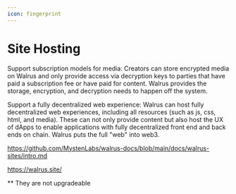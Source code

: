 ```yaml
---
icon: fingerprint
---
```


# Site Hosting

Support subscription models for media: Creators can store encrypted media on Walrus and only provide access via decryption keys to parties that have paid a subscription fee or have paid for content. Walrus provides the storage, encryption, and decryption needs to happen off the system.

Support a fully decentralized web experience: Walrus can host fully decentralized web experiences, including all resources (such as js, css, html, and media). These can not only provide content but also host the UX of dApps to enable applications with fully decentralized front end and back ends on chain. Walrus puts the full "web" into web3.

https://github.com/MystenLabs/walrus-docs/blob/main/docs/walrus-sites/intro.md

https://walrus.site/

** They are not upgradeable 